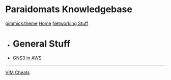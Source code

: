 <!--
  -- Name of your wiki
  -- Do NOT remove the leading `#` character.
  -->

# Paraidomats Knowledgebase


<!--
  -- Default theme
  -- (Read: http://dynalon.github.io/mdwiki/#!customizing.md#Theme_chooser)
  -->

[gimmick:theme](spacelab)
[Home](index.md)
[Networking Stuff]()
  * # General Stuff
  * [GNS3 in AWS](AWS_GNS3_getting_started.md)
  - - - - 
[VIM Cheats](vimcheats.md)



<!--
  -- Navigation
  -- (Read: http://dynalon.github.io/mdwiki/#!quickstart.md#Adding_a_navigation)
  -->

<!-- [About](pages/about.md)
[Download](pages/download.md) -->

<!-- A more complex navigation example: ----------------------------------------

[Menu Item 1]()

  * # SubMenu Heading 1
  * [SubMenu Item 1](pages/subitem1.md)
  * [SubMenu Item 2](pages/subitem2.md)
  - - - -
  * # SubMenu Heading 2
  * [SubMenu Item 3](pages/subitem3.md)
  - - - -
  * # SubMenu Heading 3
  * [SubMenu Item 3](pages/subitem3.md) 

[Menu Item 2](pages/item2.md)

[Menu Item 3](pages/item3.md)

----------------------------------------------------------------------------

<!--
  -- Change the Language
  -- Could be useful when there's more than one language wiki.
  -->

<!--
[Change the Language]()

  * [English (United States)](/en_US/)
  * [English (United Kingdom)](/en_GB/)
  * [Italian](/it/)
-->

<!--
  -- Let the user choose a theme
  -- (Read: http://dynalon.github.io/mdwiki/#!quickstart.md#Adding_a_navigation)
  -->

<!--

